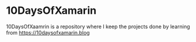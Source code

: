 # 10DaysOfXamarin
10DaysOfXaamrin is a repository where I keep the projects done by learning from https://10daysofxamarin.blog
